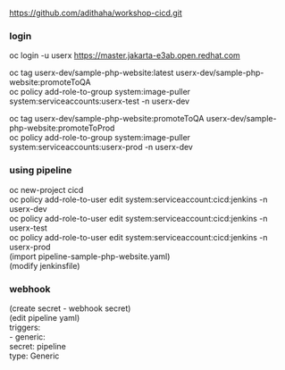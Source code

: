 
https://github.com/adithaha/workshop-cicd.git



### login

oc login -u userx https://master.jakarta-e3ab.open.redhat.com

oc tag userx-dev/sample-php-website:latest userx-dev/sample-php-website:promoteToQA  
oc policy add-role-to-group system:image-puller system:serviceaccounts:userx-test -n userx-dev  

oc tag userx-dev/sample-php-website:promoteToQA userx-dev/sample-php-website:promoteToProd  
oc policy add-role-to-group system:image-puller system:serviceaccounts:userx-prod -n userx-dev  



### using pipeline 

oc new-project cicd  
oc policy add-role-to-user edit system:serviceaccount:cicd:jenkins -n userx-dev  
oc policy add-role-to-user edit system:serviceaccount:cicd:jenkins -n userx-test    
oc policy add-role-to-user edit system:serviceaccount:cicd:jenkins -n userx-prod  
(import pipeline-sample-php-website.yaml)  
(modify jenkinsfile)  

### webhook

(create secret - webhook secret)  
(edit pipeline yaml)  
      triggers:  
        - generic:  
            secret: pipeline  
          type: Generic  
          
          
